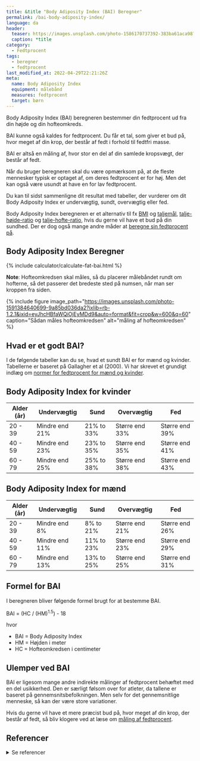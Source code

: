 ```yaml
---
title: &title "Body Adiposity Index (BAI) Beregner"
permalink: /bai-body-adiposity-index/
language: da
header:
  teaser: https://images.unsplash.com/photo-1586170737392-383ba61aca98?ixlib=rb-1.2.1&ixid=MnwxMjA3fDB8MHxwaG90by1wYWdlfHx8fGVufDB8fHx8&auto=format&fit=crop&h=300&w=400&q=10
  caption: *title
category:
  - Fedtprocent
tags:
  - beregner
  - fedtprocent
last_modified_at: 2022-04-29T22:21:26Z
meta:
  name: Body Adiposity Index
  equipment: målebånd
  measures: fedtprocent
  target: børn
---
```


Body Adiposity Index (BAI) beregneren bestemmer din fedtprocent ud fra din højde og din hofteomkreds.

BAI kunne også kaldes for fedtprocent. Du får et tal, som giver et bud på, hvor meget af din krop, der består af fedt i forhold til fedtfri masse.

BAI er altså en måling af, hvor stor en del af din samlede kropsvægt, der består af fedt.

Når du bruger beregneren skal du være opmærksom på, at de fleste mennesker typisk er optaget af, om deres fedtprocent er for høj. Men det kan også være usundt at have en for lav fedtprocent.

Du kan til sidst sammenligne dit resultat med tabeller, der vurderer om dit Body Adiposity Index er undervægtig, sundt, overvægtig eller fed.

Body Adiposity Index beregneren er et alternativ til fx [BMI](/bmi/) og [taljemål](/taljemaal/), [talje-højde-ratio](/talje-hoejde-beregner/) og [talje-hofte-ratio](/talje-hofte-ratio/), hvis du gerne vil have et bud på din sundhed. Der er dog også mange andre måder at [beregne sin fedtprocent på](/artikel/udregning-af-fedtprocent/).

## Body Adiposity Index Beregner

{% include calculator/calculate-fat-bai.html %}

**Note**: Hofteomkredsen skal måles, så du placerer målebåndet rundt om hofterne, så det passerer det bredeste sted på numsen, når man ser kroppen fra siden.

{% include figure image_path="https://images.unsplash.com/photo-1591384640699-9a85bd036da2?ixlib=rb-1.2.1&ixid=eyJhcHBfaWQiOjEyMDd9&auto=format&fit=crop&w=600&q=60" caption="Sådan måles hofteomkredsen" alt="måling af hofteomkredsen" %}

## Hvad er et godt BAI?

I de følgende tabeller kan du se, hvad et sundt BAI er for mænd og kvinder. Tabellerne er baseret på Gallagher et al (2000). Vi har skrevet et grundigt indlæg om [normer for fedtprocent for mænd og kvinder](/fedtprocent-normer/).

## Body Adiposity Index for kvinder

| Alder (år) | Undervægtig | Sund | Overvægtig | Fed |
|-|-|-|-|-|
| 20 - 39	| Mindre end 21% | 21% to 33% | Større end 33% | Større end 39% |
| 40 - 59 | Mindre end 23% | 23% to 35% | Større end 35% | Større end 41% |
| 60 - 79 | Mindre end 25% | 25% to 38% | Større end 38% | Større end 43% |

## Body Adiposity Index for mænd

| Alder (år) | Undervægtig | Sund | Overvægtig | Fed |
|-|-|-|-|-|
| 20 - 39 | Mindre end 8% | 8% to 21% | Større end 21% | Større end 26% |
| 40 - 59 | Mindre end 11% | 11% to 23% | Større end 23% | Større end 29% |
| 60 - 79 | Mindre end 13% | 13% to 25% | Større end 25% | Større end 31% |

## Formel for BAI

I beregneren bliver følgende formel brugt for at bestemme BAI.

BAI = (HC / (HM)<sup>1.5</sup>) - 18

hvor

- BAI = Body Adiposity Index
- HM = Højden i meter
- HC = Hofteomkredsen i centimeter

## Ulemper ved BAI

BAI er ligesom mange andre indirekte målinger af fedtprocent behæftet med en del usikkerhed. Den er særligt følsom over for atleter, da tallene er baseret på gennemsnitsbefolkningen. Men selv for det gennemsnitlige menneske, så kan der være store variationer.

Hvis du gerne vil have et mere præcist bud på, hvor meget af din krop, der består af fedt, så bliv klogere ved at læse om [måling af fedtprocent](/maal-fedtprocent/).

## Referencer

<details markdown="1">
  <summary>Se referencer</summary>

- Colombo O, Villani S, Pinelli G, Trentani C, Baldi M, Tomarchio O, Tagliabue A. To treat or not to treat: comparison of different criteria used to determine whether weight loss is to be recommended. Nutr J. 2008 Jan 29;7:5.
- Gallagher D, Heymsfield SB, Heo M, Jebb SA, Murgatroyd PR, Sakamoto Y. Healthy percentage body fat ranges: an approach for developing guidelines based on body mass index. Am J Clin Nutr. 2000 Sep;72(3):694-701.
- </details>
